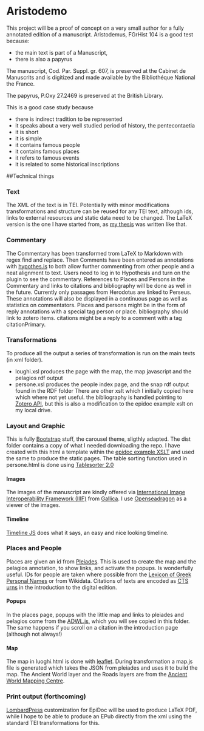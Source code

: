 # Aristodemo
This project will be a proof of concept on a very small author for a fully annotated edition of a manuscript.
Aristodemus, FGrHist 104 is a good test because: 
* the main text is part of a Manuscript, 
* there is also a papyrus

The manuscript, Cod. Par. Suppl. gr. 607, is preserved at the Cabinet de Manuscrits and is digitized and made available by the Bibliothéque National the France.

The papyrus, P.Oxy 27.2469 is preserved at the British Library.

This is a good case study because
* there is indirect tradition to be represented
* it speaks about a very well studied period of history, the pentecontaetia
* it is short
* it is simple
* it contains famous people
* it contains famous places
* it refers to famous events
* it is related to some historical inscriptions

##Technical things

### Text
The XML of the text is in TEI. Potentially with minor modifications transformations and structure can be reused for any TEI text, although ids, links to external resources and static data need to be changed.
The LaTeX version is the one I have started from, as [my thesis](http://amsdottorato.unibo.it/6257/) was written like that.

### Commentary
The Commentary has been transformed trom LaTeX to Markdown with regex find and replace. Then Comments have been entered as annotations with [hypothes.is](http://hypothes.is) to both allow further commenting from other people and a neat alignment to text. Users need to log in to Hypothesis and turn on the plugin to see the commentary. References to Places and Persons in the Commentary and links to citations and bibliography will be done as well in the future. Currently only passages from Herodotus are linked to Perseus. These annotations will also be displayed in a continuous page as well as statistics on commentators.
Places and persons might be in the form of reply annotations with a special tag person or place. bibliography should link to zotero items. citations might be a reply to a comment with a tag citationPrimary.

### Transformations
To produce all the output a series of transformation is run on the main texts (in xml folder). 
* loughi.xsl produces the page with the map, the map javascript and the pelagios rdf output
* persone.xsl produces the people index page, and the snap rdf output found in the RDF folder
There are other xslt which I initially copied here which where not yet useful.
the bibliography is handled pointing to [Zotero API](https://www.zotero.org/support/dev/web_api/v2/start), but this is also a modification to the epidoc example xslt on my local drive.

### Layout and Graphic
This is fully [Bootstrap](http://getbootstrap.com/) stuff, the carousel theme, sligthly adapted. The dist folder contains a copy of what I needed downloading the repo. I have created with this html a template within the [epidoc example XSLT](https://sourceforge.net/p/epidoc/wiki/Stylesheets/) and used the same to produce the static pages. The table sorting function used in persone.html is done using [Tablesorter 2.0](http://tablesorter.com/docs/)

#### Images
The images of the manuscript are kindly offered via [International Image Interoperability Framework (IIIF)](http://iiif.io/) from [Gallica](http://gallica.bnf.fr/). I use [Openseadragon](https://openseadragon.github.io/) as a viewer of the images.

#### Timeline
[Timeline JS](https://timeline.knightlab.com/) does what it says, an easy and nice looking timeline. 

### Places and People
Places are given an id from [Pleiades](http://pleiades.stoa.org/). This is used to create the map and the pelagios annotation, to show links, and activate the popups. Is wonderfully useful.
IDs for people are taken where possible from the [Lexicon of Greek Personal Names](http://clas-lgpn2.classics.ox.ac.uk/) or from Wikidata. 
Citations of texts are encoded as [CTS urns](http://www.homermultitext.org/hmt-doc/cite/cts-urn-overview.html) in the introduction to the digital edition.

#### Popups
In the places page, popups with the little map and links to pleiades and pelagios come from the [ADWL.js](http://isawnyu.github.com/awld-js/awld-test.html), which you will see copied in this folder. The same happens if you scroll on a citation in the introduction page (although not always!)

#### Map
The map in luoghi.html is done with [leaflet](http://leafletjs.com/examples/quick-start.html). During transformation a map.js file is generated which takes the JSON from pleiades and uses it to build the map.
The Ancient World layer and the Roads layers are from the [Ancient World Mapping Centre](http://awmc.unc.edu/wordpress/tiles/).

### Print output (forthcoming)
[LombardPress](https://bitbucket.org/lombardpress/lombardpress-print) customization for EpiDoc will be used to produce LaTeX PDF, while I hope to be able to produce an EPub directly from the xml using the standard TEI transformations for this. 

